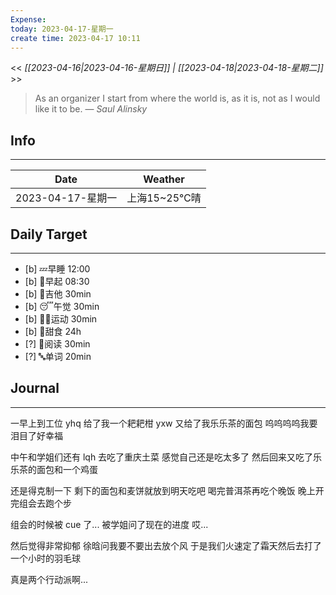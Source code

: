 ```yaml
---
Expense: 
today: 2023-04-17-星期一
create time: 2023-04-17 10:11
---
```


<< *[[2023-04-16|2023-04-16-星期日]] | [[2023-04-18|2023-04-18-星期二]]* >>


> As an organizer I start from where the world is, as it is, not as I would like it to be.
> — <cite>Saul Alinsky</cite>


## Info
***
| Date        | Weather      | 
| ----------- | ------------ |
| 2023-04-17-星期一 |  上海15~25℃晴 |


## Daily Target 
***
- [b] 💤早睡   12:00
- [b] 🌅早起    08:30
- [b] 🎵吉他    30min
- [b] 😴午觉    30min
- [b] 🏃‍♀️运动    30min
- [b] 🚫甜食    24h
- [?] 📖阅读    30min 
- [?] 🔤单词    20min    


##  Journal
***

一早上到工位
yhq 给了我一个耙耙柑
yxw 又给了我乐乐茶的面包
呜呜呜呜我要泪目了好幸福

中午和学姐们还有 lqh 去吃了重庆土菜
感觉自己还是吃太多了
然后回来又吃了乐乐茶的面包和一个鸡蛋

还是得克制一下
剩下的面包和麦饼就放到明天吃吧
喝完普洱茶再吃个晚饭
晚上开完组会去跑个步

组会的时候被 cue 了...
被学姐问了现在的进度
哎...

然后觉得非常抑郁
徐晗问我要不要出去放个风
于是我们火速定了霜天然后去打了一个小时的羽毛球

真是两个行动派啊...


